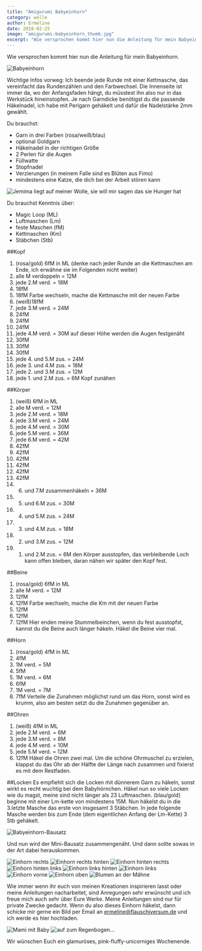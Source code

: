 ```yaml
---
title: "Amigurumi Babyeinhorn"
category: wolle
author: Ermeline
date: 2018-02-25
image: "amigurumi-babyeinhorn_thumb.jpg"
excerpt: "Wie versprochen kommt hier nun die Anleitung für mein Babyeinhorn."
---
```

Wie versprochen kommt hier nun die Anleitung für mein Babyeinhorn. 

![Babyeinhorn](_1080278.jpg)

Wichtige Infos vorweg: 
Ich beende jede Runde mit einer Kettmasche, das vereinfacht das Rundenzählen und den Farbwechsel. Die Innenseite ist immer da, wo der Anfangsfaden hängt, du müsstest ihn also nur in das Werkstück hineinstopfen. Je nach Garndicke benötigst du die passende Häkelnadel, ich habe mit Perlgarn gehäkelt und dafür die Nadelstärke 2mm gewählt.
 
Du brauchst:
- Garn in drei Farben (rosa/weiß/blau)
- optional Goldgarn
- Häkelnadel in der richtigen Größe
- 2 Perlen für die Augen
- Füllwatte
- Stopfnadel
- Verzierungen (in meinem Falle sind es Blüten aus Fimo)
- mindestens eine Katze, die dich bei der Arbeit stören kann

![Jemima liegt auf meiner Wolle, sie will mir sagen das sie Hunger hat](1517429206755.jpg)

Du brauchst Kenntnis über:
- Magic Loop (ML)
- Luftmaschen (Lm)
- feste Maschen (fM)
- Kettmaschen (Km)
- Stäbchen (Stb)

##Kopf
1. (rosa/gold) 6fM in ML (denke nach jeder Runde an die Kettmaschen am Ende, ich erwähne sie im Folgenden nicht weiter)
2. alle M verdoppeln = 12M
3. jede 2.M verd. = 18M
4. 18fM
5. 18fM Farbe wechseln, mache die Kettmasche mit der neuen Farbe
6. (weiß)18fM
7. jede 3.M verd. = 24M
8. 24fM
9. 24fM
10. 24fM
11. jede 4.M verd. = 30M auf dieser Höhe werden die Augen festgenäht
12. 30fM
13. 30fM
14. 30fM
15. jede 4. und 5.M zus. = 24M
16. jede 3. und 4.M zus. = 18M
17. jede 2. und 3.M zus. = 12M
18. jede 1. und 2.M zus. = 6M
Kopf zunähen 

##Körper
1. (weiß) 6fM in ML 
2. alle M verd. = 12M
3. jede 2.M verd. = 18M 
4. jede 3.M verd. = 24M
5. jede 4.M verd. = 30M
6. jede 5.M verd. = 36M
7. jede 6.M verd. = 42M
8. 42fM
9. 42fM
10. 42fM
11. 42fM
12. 42fM
13. 42fM
14. 6. und 7.M zusammenhäkeln = 36M
15. 5. und 6.M zus. = 30M
16. 4. und 5.M zus. = 24M
17. 3. und 4.M zus. = 18M
18. 2. und 3.M zus. = 12M
19. 1. und 2.M zus. = 6M 
den Körper ausstopfen, das verbleibende Loch kann offen bleiben, daran nähen wir später den Kopf fest.

##Beine
1. (rosa/gold) 6fM in ML
2. alle M verd. = 12M
3. 12fM
4. 12fM Farbe wechseln, mache die Km mit der neuen Farbe
5. 12fM
6. 12fM
7. 12fM
Hier enden meine Stummelbeinchen, wenn du fest ausstopfst, kannst du die Beine auch länger häkeln. Häkel die Beine vier mal.

##Horn
1. (rosa/gold) 4fM in ML
2. 4fM
3. 1M verd. = 5M
4. 5fM
5. 1M verd. = 6M
6. 6fM
7. 1M verd. = 7M
8. 7fM
Verteile die Zunahmen möglichst rund um das Horn, sonst wird es krumm, also am besten setzt du die Zunahmen gegenüber an.

##Ohren
1. (weiß) 4fM in ML
2. jede 2.M verd. = 6M
3. jede 3.M verd. = 8M
4. jede 4.M verd. = 10M
5. jede 5.M verd. = 12M
6. 12fM
Häkel die Ohren zwei mal. Um die schöne Ohrmuschel zu erzielen, klappst du das Ohr ab der Hälfte der Länge nach zusammen und fixierst es mit dem Restfaden.

##Locken
Es empfiehlt sich die Locken ḿit dünnerem Garn zu häkeln, sonst wirkt es recht wuchtig bei dem Babyhörnchen. Häkel nun so viele Locken wie du magst, meine sind nicht länger als 23 Luftmaschen.
(blau/gold) beginne mit einer Lm-kette von mindestens 15M. Nun häkelst du in die 3.letzte Masche das erste von insgesamt 3 Stäbchen. In jede folgende Masche werden bis zum Ende (dem eigentlichen Anfang der Lm-Kette) 3 Stb gehäkelt. 

![Babyeinhorn-Bausatz](IMG_20180201_101644.jpg)

Und nun wird der Mini-Bausatz zusammengenäht. Und dann sollte sowas in der Art dabei herauskommen. 

![Einhorn rechts](_1080554.JPG)
![Einhorn rechts hinten](_1080556.JPG)
![Einhorn hinten rechts](_1080557.JPG)
![Einhorn hinten links](_1080558.JPG)
![Einhorn links hinten](_1080559.JPG)
![Einhorn links](_1080560.JPG)
![Einhorn vorne](_1080561.JPG)
![Einhorn oben](_1080567.JPG)
![Blumen an der Mähne](_1080555.JPG)

Wie immer wenn ihr euch von meinen Kreationen inspirieren lasst oder meine Anleitungen nacharbeitet, sind Anregungen sehr erwünscht und ich freue mich auch sehr über Eure Werke. Meine Anleitungen sind nur für private Zwecke gedacht. Wenn du also dieses Einhorn häkelst, dann schicke mir gerne ein Bild per Email an ermeline@flauschiversum.de und ich werde es hier hochladen. 

![Mami mit Baby](_1080551.JPG)
![auf zum Regenbogen...](_1080553.JPG)

Wir wünschen Euch ein glamuröses, pink-fluffy-unicorniges Wochenende.

